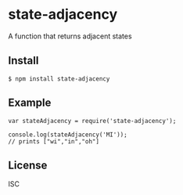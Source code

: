 # state-adjacency
A function that returns adjacent states


## Install

```
$ npm install state-adjacency
```

## Example

```
var stateAdjacency = require('state-adjacency');

console.log(stateAdjacency('MI'));
// prints ["wi","in","oh"]
```

## License

ISC
